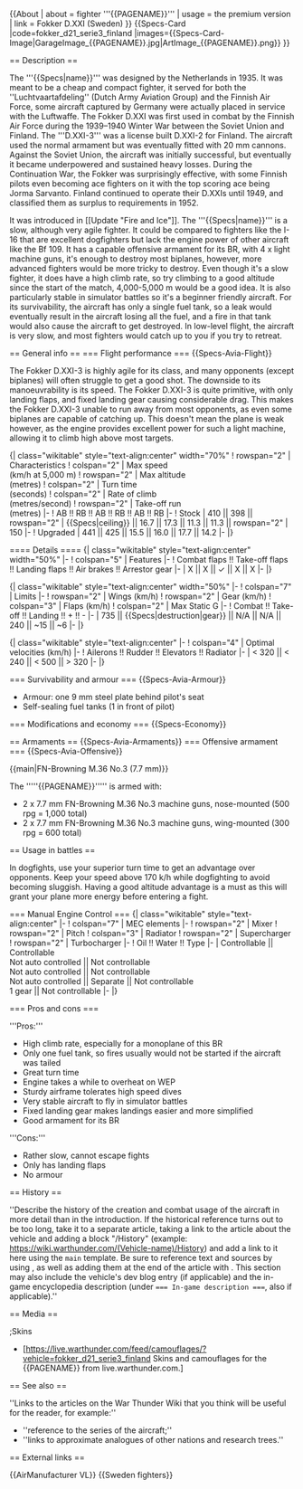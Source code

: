 {{About
| about = fighter '''{{PAGENAME}}'''
| usage = the premium version
| link = Fokker D.XXI (Sweden)
}}
{{Specs-Card
|code=fokker_d21_serie3_finland
|images={{Specs-Card-Image|GarageImage_{{PAGENAME}}.jpg|ArtImage_{{PAGENAME}}.png}}
}}

== Description ==
<!-- ''In the description, the first part should be about the history of and the creation and combat usage of the aircraft, as well as its key features. In the second part, tell the reader about the aircraft in the game. Insert a screenshot of the vehicle, so that if the novice player does not remember the vehicle by name, he will immediately understand what kind of vehicle the article is talking about.'' -->
The '''{{Specs|name}}''' was designed by the Netherlands in 1935. It was meant to be a cheap and compact fighter, it served for both the ''Luchtvaartafdeling'' (Dutch Army Aviation Group) and the Finnish Air Force, some aircraft captured by Germany were actually placed in service with the Luftwaffe. The Fokker D.XXI was first used in combat by the Finnish Air Force during the 1939–1940 Winter War between the Soviet Union and Finland. The '''D.XXI-3''' was a license built D.XXI-2 for Finland. The aircraft used the normal armament but was eventually fitted with 20 mm cannons. Against the Soviet Union, the aircraft was initially successful, but eventually it became underpowered and sustained heavy losses. During the Continuation War, the Fokker was surprisingly effective, with some Finnish pilots even becoming ace fighters on it with the top scoring ace being Jorma Sarvanto. Finland continued to operate their D.XXIs until 1949, and classified them as surplus to requirements in 1952.

It was introduced in [[Update "Fire and Ice"]]. The '''{{Specs|name}}''' is a slow, although very agile fighter. It could be compared to fighters like the I-16 that are excellent dogfighters but lack the engine power of other aircraft like the Bf 109. It has a capable offensive armament for its BR, with 4 x light machine guns, it's enough to destroy most biplanes, however, more advanced fighters would be more tricky to destroy. Even though it's a slow fighter, it does have a high climb rate, so try climbing to a good altitude since the start of the match, 4,000-5,000 m would be a good idea. It is also particularly stable in simulator battles so it's a beginner friendly aircraft. For its survivability, the aircraft has only a single fuel tank, so a leak would eventually result in the aircraft losing all the fuel, and a fire in that tank would also cause the aircraft to get destroyed. In low-level flight, the aircraft is very slow, and most fighters would catch up to you if you try to retreat.

== General info ==
=== Flight performance ===
{{Specs-Avia-Flight}}
<!-- ''Describe how the aircraft behaves in the air. Speed, manoeuvrability, acceleration and allowable loads - these are the most important characteristics of the vehicle.'' -->
The Fokker D.XXI-3 is highly agile for its class, and many opponents (except biplanes) will often struggle to get a good shot. The downside to its manoeuvrability is its speed. The Fokker D.XXI-3 is quite primitive, with only landing flaps, and fixed landing gear causing considerable drag. This makes the Fokker D.XXI-3 unable to run away from most opponents, as even some biplanes are capable of catching up. This doesn't mean the plane is weak however, as the engine provides excellent power for such a light machine, allowing it to climb high above most targets.

{| class="wikitable" style="text-align:center" width="70%"
! rowspan="2" | Characteristics
! colspan="2" | Max speed<br>(km/h at 5,000 m)
! rowspan="2" | Max altitude<br>(metres)
! colspan="2" | Turn time<br>(seconds)
! colspan="2" | Rate of climb<br>(metres/second)
! rowspan="2" | Take-off run<br>(metres)
|-
! AB !! RB !! AB !! RB !! AB !! RB
|-
! Stock
| 410 || 398 || rowspan="2" | {{Specs|ceiling}} || 16.7 || 17.3 || 11.3 || 11.3 || rowspan="2" | 150
|-
! Upgraded
| 441 || 425 || 15.5 || 16.0 || 17.7 || 14.2
|-
|}

==== Details ====
{| class="wikitable" style="text-align:center" width="50%"
|-
! colspan="5" | Features
|-
! Combat flaps !! Take-off flaps !! Landing flaps !! Air brakes !! Arrestor gear
|-
| X || X || ✓ || X || X     <!-- ✓ -->
|-
|}

{| class="wikitable" style="text-align:center" width="50%"
|-
! colspan="7" | Limits
|-
! rowspan="2" | Wings (km/h)
! rowspan="2" | Gear (km/h)
! colspan="3" | Flaps (km/h)
! colspan="2" | Max Static G
|-
! Combat !! Take-off !! Landing !! + !! -
|-
| 735 <!-- {{Specs|destruction|body}} --> || {{Specs|destruction|gear}} || N/A || N/A || 240 || ~15 || ~6
|-
|}

{| class="wikitable" style="text-align:center"
|-
! colspan="4" | Optimal velocities (km/h)
|-
! Ailerons !! Rudder !! Elevators !! Radiator
|-
| < 320 || < 240 || < 500 || > 320
|-
|}

=== Survivability and armour ===
{{Specs-Avia-Armour}}
<!-- ''Examine the survivability of the aircraft. Note how vulnerable the structure is and how secure the pilot is, whether the fuel tanks are armoured, etc. Describe the armour, if there is any, and also mention the vulnerability of other critical aircraft systems.'' -->

* Armour: one 9 mm steel plate behind pilot's seat
* Self-sealing fuel tanks (1 in front of pilot)

=== Modifications and economy ===
{{Specs-Economy}}

== Armaments ==
{{Specs-Avia-Armaments}}
=== Offensive armament ===
{{Specs-Avia-Offensive}}
<!-- ''Describe the offensive armament of the aircraft, if any. Describe how effective the cannons and machine guns are in a battle, and also what belts or drums are better to use. If there is no offensive weaponry, delete this subsection.'' -->
{{main|FN-Browning M.36 No.3 (7.7 mm)}}

The '''''{{PAGENAME}}''''' is armed with:

* 2 x 7.7 mm FN-Browning M.36 No.3 machine guns, nose-mounted (500 rpg = 1,000 total)
* 2 x 7.7 mm FN-Browning M.36 No.3 machine guns, wing-mounted (300 rpg = 600 total)

== Usage in battles ==
<!-- ''Describe the tactics of playing in the aircraft, the features of using aircraft in a team and advice on tactics. Refrain from creating a "guide" - do not impose a single point of view, but instead, give the reader food for thought. Examine the most dangerous enemies and give recommendations on fighting them. If necessary, note the specifics of the game in different modes (AB, RB, SB).'' -->
In dogfights, use your superior turn time to get an advantage over opponents. Keep your speed above 170 k/h while dogfighting to avoid becoming sluggish. Having a good altitude advantage is a must as this will grant your plane more energy before entering a fight.

=== Manual Engine Control ===
{| class="wikitable" style="text-align:center"
|-
! colspan="7" | MEC elements
|-
! rowspan="2" | Mixer
! rowspan="2" | Pitch
! colspan="3" | Radiator
! rowspan="2" | Supercharger
! rowspan="2" | Turbocharger
|-
! Oil !! Water !! Type
|-
| Controllable || Controllable<br>Not auto controlled || Not controllable<br>Not auto controlled || Not controllable<br>Not auto controlled || Separate || Not controllable<br>1 gear || Not controllable
|-
|}

=== Pros and cons ===
<!-- ''Summarise and briefly evaluate the vehicle in terms of its characteristics and combat effectiveness. Mark its pros and cons in the bulleted list. Try not to use more than 6 points for each of the characteristics. Avoid using categorical definitions such as "bad", "good" and the like - use substitutions with softer forms such as "inadequate" and "effective".'' -->
'''Pros:'''

* High climb rate, especially for a monoplane of this BR
* Only one fuel tank, so fires usually would not be started if the aircraft was tailed
* Great turn time
* Engine takes a while to overheat on WEP
* Sturdy airframe tolerates high speed dives
* Very stable aircraft to fly in simulator battles
* Fixed landing gear makes landings easier and more simplified
* Good armament for its BR

'''Cons:'''

* Rather slow, cannot escape fights
* Only has landing flaps
* No armour

== History ==
<!-- ''Describe the history of the creation and combat usage of the aircraft in more detail than in the introduction. If the historical reference turns out to be too long, take it to a separate article, taking a link to the article about the vehicle and adding a block "/History" (example: <nowiki>https://wiki.warthunder.com/(Vehicle-name)/History</nowiki>) and add a link to it here using the <code>main</code> template. Be sure to reference text and sources by using <code><nowiki><ref></ref></nowiki></code>, as well as adding them at the end of the article with <code><nowiki><references /></nowiki></code>. This section may also include the vehicle's dev blog entry (if applicable) and the in-game encyclopedia description (under <code><nowiki>=== In-game description ===</nowiki></code>, also if applicable).'' -->
''Describe the history of the creation and combat usage of the aircraft in more detail than in the introduction. If the historical reference turns out to be too long, take it to a separate article, taking a link to the article about the vehicle and adding a block "/History" (example: <nowiki>https://wiki.warthunder.com/(Vehicle-name)/History</nowiki>) and add a link to it here using the <code>main</code> template. Be sure to reference text and sources by using <code><nowiki><ref></ref></nowiki></code>, as well as adding them at the end of the article with <code><nowiki><references /></nowiki></code>. This section may also include the vehicle's dev blog entry (if applicable) and the in-game encyclopedia description (under <code><nowiki>=== In-game description ===</nowiki></code>, also if applicable).''

== Media ==
<!-- ''Excellent additions to the article would be video guides, screenshots from the game, and photos.'' -->

;Skins

* [https://live.warthunder.com/feed/camouflages/?vehicle=fokker_d21_serie3_finland Skins and camouflages for the {{PAGENAME}} from live.warthunder.com.]

== See also ==
<!-- ''Links to the articles on the War Thunder Wiki that you think will be useful for the reader, for example:''
* ''reference to the series of the aircraft;''
* ''links to approximate analogues of other nations and research trees.'' -->
''Links to the articles on the War Thunder Wiki that you think will be useful for the reader, for example:''

* ''reference to the series of the aircraft;''
* ''links to approximate analogues of other nations and research trees.''

== External links ==
<!-- ''Paste links to sources and external resources, such as:''
* ''topic on the official game forum;''
* ''other literature.'' -->

{{AirManufacturer VL}}
{{Sweden fighters}}